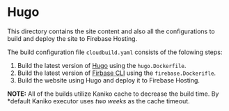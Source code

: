 # Hugo

This directory contains the site content and also all the configurations to
build and deploy the site to Firebase Hosting.

The build configuration file `cloudbuild.yaml` consists of the folowing steps:

1. Build the latest version of [Hugo](https://gohugo.io) using the
   `hugo.Dockerfile`.
2. Build the latest version of [Firbase
   CLI](https://firebase.google.com/docs/cli) using the `firebase.Dockerifle`.
3. Build the website using Hugo and deploy it to Firebase Hosting.

**NOTE:** All of the builds utilize Kaniko cache to decrease the build time. By
*default Kaniko executor uses _two weeks_ as the cache timeout.